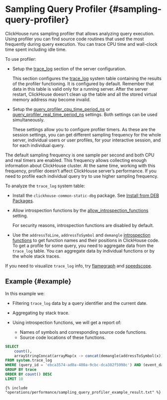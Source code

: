 # Sampling Query Profiler {#sampling-query-profiler}

ClickHouse runs sampling profiler that allows analyzing query execution. Using profiler you can find source code routines that used the most frequently during query execution. You can trace CPU time and wall-clock time spent including idle time.

To use profiler:

-   Setup the [trace\_log](../server_settings/settings.md#server_settings-trace_log) section of the server configuration.

    This section configures the [trace\_log](../system_tables.md#system_tables-trace_log) system table containing the results of the profiler functioning. It is configured by default. Remember that data in this table is valid only for a running server. After the server restart, ClickHouse doesn’t clean up the table and all the stored virtual memory address may become invalid.

-   Setup the [query\_profiler\_cpu\_time\_period\_ns](../settings/settings.md#query_profiler_cpu_time_period_ns) or [query\_profiler\_real\_time\_period\_ns](../settings/settings.md#query_profiler_real_time_period_ns) settings. Both settings can be used simultaneously.

    These settings allow you to configure profiler timers. As these are the session settings, you can get different sampling frequency for the whole server, individual users or user profiles, for your interactive session, and for each individual query.

The default sampling frequency is one sample per second and both CPU and real timers are enabled. This frequency allows collecting enough information about ClickHouse cluster. At the same time, working with this frequency, profiler doesn’t affect ClickHouse server’s performance. If you need to profile each individual query try to use higher sampling frequency.

To analyze the `trace_log` system table:

-   Install the `clickhouse-common-static-dbg` package. See [Install from DEB Packages](../../getting_started/install.md#install-from-deb-packages).

-   Allow introspection functions by the [allow\_introspection\_functions](../settings/settings.md#settings-allow_introspection_functions) setting.

    For security reasons, introspection functions are disabled by default.

-   Use the `addressToLine`, `addressToSymbol` and `demangle` [introspection functions](../../query_language/functions/introspection.md) to get function names and their positions in ClickHouse code. To get a profile for some query, you need to aggregate data from the `trace_log` table. You can aggregate data by individual functions or by the whole stack traces.

If you need to visualize `trace_log` info, try [flamegraph](../../interfaces/third-party/gui/#clickhouse-flamegraph) and [speedscope](https://github.com/laplab/clickhouse-speedscope).

## Example {#example}

In this example we:

-   Filtering `trace_log` data by a query identifier and the current date.

-   Aggregating by stack trace.

-   Using introspection functions, we will get a report of:

    -   Names of symbols and corresponding source code functions.
    -   Source code locations of these functions.

<!-- -->

``` sql
SELECT
    count(),
    arrayStringConcat(arrayMap(x -> concat(demangle(addressToSymbol(x)), '\n    ', addressToLine(x)), trace), '\n') AS sym
FROM system.trace_log
WHERE (query_id = 'ebca3574-ad0a-400a-9cbc-dca382f5998c') AND (event_date = today())
GROUP BY trace
ORDER BY count() DESC
LIMIT 10
```

``` text
{% include "operations/performance/sampling_query_profiler_example_result.txt" %}
```
